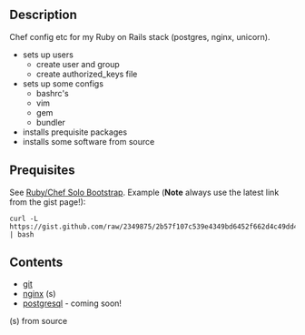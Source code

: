Description
---
Chef config etc for my Ruby on Rails stack (postgres, nginx, unicorn).

* sets up users
  * create user and group
  * create authorized_keys file
* sets up some configs
  * bashrc's
  * vim
  * gem
  * bundler
* installs prequisite packages
* installs some software from source

Prequisites
---
See [Ruby/Chef Solo Bootstrap](https://gist.github.com/2349875).
Example (**Note** always use the latest link from the gist page!):

    curl -L https://gist.github.com/raw/2349875/2b57f107c539e4349bd6452f662d4c49dd4bf1ad/chef_solo_bootstrap.sh | bash

Contents
---
* [git](http://git-scm.com)
* [nginx](http://nginx.org) (s)
* [postgresql](http://www.postgresql.org) - coming soon!

(s) from source
